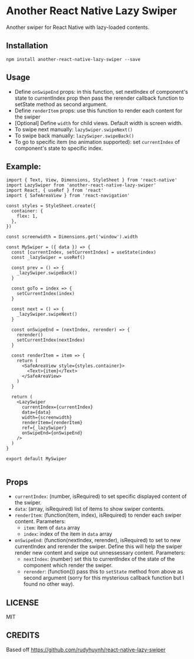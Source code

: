 # Another React Native Lazy Swiper
Another swiper for React Native with lazy-loaded contents.

## Installation
`npm install another-react-native-lazy-swiper --save`

## Usage
* Define `onSwipeEnd` props: in this function, set nextIndex of component's state to currentIndex prop then pass the rerender callback function to setState method as second argument.
* Define `renderItem` props: use this function to render each content for the swiper
* [Optional] Define `width` for child views. Default width is screen width.
* To swipe next manually: `lazySwiper.swipeNext()`
* To swipe back manually: `lazySwiper.swipeBack()`
* To go to specific item (no animation supported): set `currentIndex` of component's state to specific index.

## Example:
````
import { Text, View, Dimensions, StyleSheet } from 'react-native'
import LazySwiper from 'another-react-native-lazy-swiper'
import React, { useRef } from 'react'
import { SafeAreaView } from 'react-navigation'

const styles = StyleSheet.create({
  container: {
    flex: 1,
  },
})

const screenwidth = Dimensions.get('window').width

const MySwiper = ({ data }) => {
  const [currentIndex, setCurrentIndex] = useState(index)
  const _lazySwiper = useRef()

  const prev = () => {
    _lazySwiper.swipeBack()
  }

  const goTo = index => {
    setCurrentIndex(index)
  }

  const next = () => {
    _lazySwiper.swipeNext()
  }

  const onSwipeEnd = (nextIndex, rerender) => {
    rerender()
    setCurrentIndex(nextIndex)
  }

  const renderItem = item => {
    return (
      <SafeAreaView style={styles.container}>
        <Text>{item}</Text>
      </SafeAreaView>
    )
  }

  return (
    <LazySwiper
      currentIndex={currentIndex}
      data={data}
      width={screenwidth}
      renderItem={renderItem}
      ref={_lazySwiper}
      onSwipeEnd={onSwipeEnd}
    />
  )
}

export default MySwiper


````

## Props
* `currentIndex`: (number, isRequired) to set specific displayed content of the swiper.
* `data`: (array, isRequired) list of items to show swiper contents.
* `renderItem`: (function(item, index), isRequired) to render each swiper content. Parameters:
  * `item`: item of `data` array
  * `index`: index of the item in `data` array
* `onSwipeEnd`: (function(nextIndex, rerender), isRequired) to set to new currentIndex and rerender the swiper. Define this will help the swiper render new content and swipe out unnessessary content. Parameters:
  * `nextIndex`: (number) set this to currentIndex of the state of the component which render the swiper.
  * `rerender`: (function()) pass this to `setState` method from above as second argument (sorry for this mysterious callback function but I found no other way).

## LICENSE
MIT

## CREDITS

Based off https://github.com/rudyhuynh/react-native-lazy-swiper